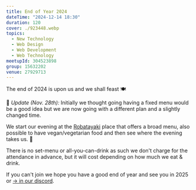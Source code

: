 ```yaml
---
title: End of Year 2024
dateTime: "2024-12-14 18:30"
duration: 120
cover: ./923448.webp
topics:
  - New Technology
  - Web Design
  - Web Development
  - Web Technology
meetupId: 304523898
group: 15632202
venue: 27929713
---
```


The end of 2024 is upon us and we shall feast 🍽️

🔔 _Update (Nov. 28th):_ Initially we thought going having a fixed menu would be a good idea but we are now going with a different plan and a slightly changed time.

We start our evening at the [Robatayaki](https://www.rikimaru-group.com/group/kakurechaya/) place that offers a broad menu, also possible to have vegan/vegetarian food and then see where the evening takes us. 🍾

There is no set-menu or all-you-can-drink as such we don't charge for the attendance in advance, but it will cost depending on how much we eat & drink.

If you can't join we hope you have a good end of year and see you in 2025 or [→ in our discord](https://owddm.com/discord).
